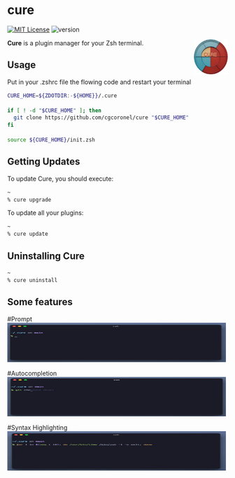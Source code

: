 # cure 

[![MIT License](https://img.shields.io/badge/license-MIT-007EC7.svg)](/LICENSE)
![version](https://img.shields.io/badge/version-v0.1.0-df5e88)

<img align="right"
     height="80"
     alt="Cure Logo"
     src="https://github.com/cgcoronel/cure/blob/main/images/logo.png">
</a>

**Cure** is a plugin manager for your Zsh terminal.

## Usage
Put in your .zshrc file the flowing code and restart your terminal

```zsh
CURE_HOME=${ZDOTDIR:-${HOME}}/.cure

if [ ! -d "$CURE_HOME" ]; then
  git clone https://github.com/cgcoronel/cure "$CURE_HOME"
fi

source ${CURE_HOME}/init.zsh
```

## Getting Updates
To update Cure, you should execute:

```zsh
~
% cure upgrade
```

To update all your plugins:
```zsh
~
% cure update 
```

## Uninstalling Cure
```zsh
~
% cure uninstall
```

## Some features

#Prompt
<img src="https://github.com/cgcoronel/cure/blob/main/images/prompt.jpeg" width="500" height="90">

#Autocompletion
<img src="https://github.com/cgcoronel/cure/blob/main/images/autocomplete.jpeg" width="500" height="90">

#Syntax Highlighting
<img src="https://github.com/cgcoronel/cure/blob/main/images/syntax-highlighting.jpeg" width="500" height="90">





